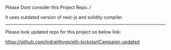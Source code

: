 Please Dont consider this Project Repo..!

It uses outdated version of next-js and solidity compiler.

-----------------

Please look updated repo for this project on below link:

https://github.com/indrajithvgp/eth-kickstartCampaign-updated